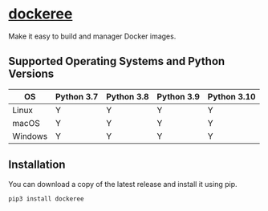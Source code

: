 # [dockeree](https://github.com/dclong/dockeree)

Make it easy to build and manager Docker images.
    
## Supported Operating Systems and Python Versions

| OS      | Python 3.7 | Python 3.8 | Python 3.9 | Python 3.10 |
|---------|------------|------------|------------|-------------|
| Linux   | Y          | Y          | Y          | Y           |
| macOS   | Y          | Y          | Y          | Y           |
| Windows | Y          | Y          | Y          | Y           |

## Installation

You can download a copy of the latest release and install it using pip.
```bash
pip3 install dockeree
```
